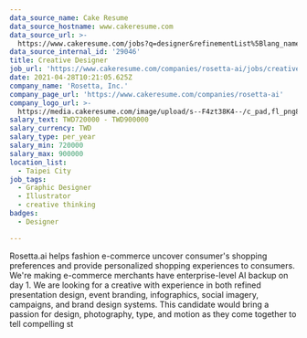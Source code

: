 ```yaml
---
data_source_name: Cake Resume
data_source_hostname: www.cakeresume.com
data_source_url: >-
  https://www.cakeresume.com/jobs?q=designer&refinementList%5Blang_name%5D%5B0%5D=English&refinementList%5Bsalary_type%5D=per_year
data_source_internal_id: '29046'
title: Creative Designer
job_url: 'https://www.cakeresume.com/companies/rosetta-ai/jobs/creative-designer-783177'
date: 2021-04-28T10:21:05.625Z
company_name: 'Rosetta, Inc.'
company_page_url: 'https://www.cakeresume.com/companies/rosetta-ai'
company_logo_url: >-
  https://media.cakeresume.com/image/upload/s--F4zt38K4--/c_pad,fl_png8,h_200,w_200/v1563302566/ehtwt1w12dzd3p4hth9w.png
salary_text: TWD720000 - TWD900000
salary_currency: TWD
salary_type: per_year
salary_min: 720000
salary_max: 900000
location_list:
  - Taipei City
job_tags:
  - Graphic Designer
  - Illustrator
  - creative thinking
badges:
  - Designer

---
```


Rosetta.ai helps fashion e-commerce uncover consumer's shopping preferences and provide personalized shopping experiences to consumers. We're making e-commerce merchants have enterprise-level AI backup on day 1. We are looking for a creative with experience in both refined presentation design, event branding, infographics, social imagery, campaigns, and brand design systems. This candidate would bring a passion for design, photography, type, and motion as they come together to tell compelling st
